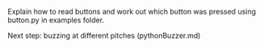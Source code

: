 Explain how to read buttons and work out which button was pressed using button.py in examples folder.

Next step: buzzing at different pitches (pythonBuzzer.md)
